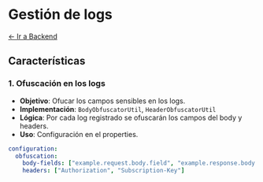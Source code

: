 # Gestión de logs

[← Ir a Backend](./../README.md)

## Características

### 1. Ofuscación en los logs
- **Objetivo**: Ofucar los campos sensibles en los logs.
- **Implementación**: `BodyObfuscatorUtil`, `HeaderObfuscatorUtil` 
- **Lógica**: Por cada log registrado se ofuscarán los campos del body y headers.
- **Uso**: Configuración en el properties.

```yaml
configuration:
  obfuscation:
    body-fields: ["example.request.body.field", "example.response.body.array[*].field"]
    headers: ["Authorization", "Subscription-Key"]
```